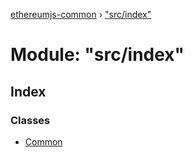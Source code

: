 [ethereumjs-common](../README.md) › ["src/index"](_src_index_.md)

# Module: "src/index"

## Index

### Classes

* [Common](../classes/_src_index_.common.md)
